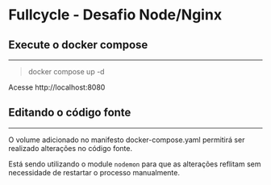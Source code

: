 # Fullcycle - Desafio Node/Nginx

## Execute o docker compose
---

> docker compose up -d

Acesse http://localhost:8080

## Editando o código fonte
---
O volume adicionado no manifesto docker-compose.yaml permitirá ser realizado alterações no código fonte.

Está sendo utilizando o module `nodemon` para que as alterações reflitam sem necessidade de restartar o processo manualmente.



